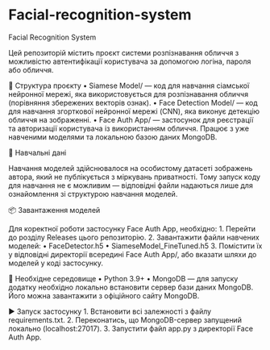 # Facial-recognition-system
Facial Recognition System

Цей репозиторій містить проєкт системи розпізнавання обличчя з можливістю автентифікації користувача за допомогою логіна, пароля або обличчя.

📁 Структура проєкту
	•	Siamese Model/ — код для навчання сіамської нейронної мережі, яка використовується для розпізнавання обличчя (порівняння збережених векторів ознак).
	•	Face Detection Model/ — код для навчання згорткової нейронної мережі (CNN), яка виконує детекцію обличчя на зображенні.
	•	Face Auth App/ — застосунок для реєстрації та авторизації користувача із використанням обличчя. Працює з уже навченими моделями та локальною базою даних MongoDB.

🔐 Навчальні дані

Навчання моделей здійснювалося на особистому датасеті зображень автора, який не публікується з міркувань приватності. Тому запуск коду для навчання не є можливим — відповідні файли надаються лише для ознайомлення зі структурою навчання моделей.

📦 Завантаження моделей

Для коректної роботи застосунку Face Auth App, необхідно:
	1.	Перейти до розділу Releases цього репозиторію.
	2.	Завантажити файли навчених моделей:
	•	FaceDetector.h5
	•	SiameseModel_FineTuned.h5
	3.	Помістити їх у відповідні директорії всередині Face Auth App/, або вказати шляхи до моделей у коді застосунку.

🧩 Необхідне середовище
	•	Python 3.9+
	•	MongoDB — для запуску додатку необхідно локально встановити сервер бази даних MongoDB. Його можна завантажити з офіційного сайту MongoDB.

▶️ Запуск застосунку
	1.	Встановити всі залежності з файлу requirements.txt.
	2.	Переконатись, що MongoDB-сервер запущений локально (localhost:27017).
	3.	Запустити файл app.py з директорії Face Auth App.
